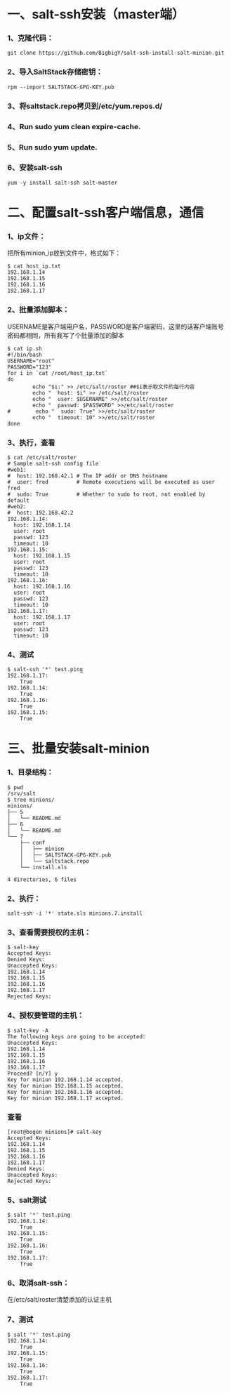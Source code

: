# 一、salt-ssh安装（master端） #

### 1、克隆代码： ###
```
git clone https://github.com/BigbigY/salt-ssh-install-salt-minion.git
```

### 2、导入SaltStack存储密钥： ###
```
rpm --import SALTSTACK-GPG-KEY.pub
```

### 3、将saltstack.repo拷贝到/etc/yum.repos.d/ ###

### 4、Run sudo yum clean expire-cache. ###

### 5、Run sudo yum update. ###

### 6、安装salt-ssh ###
```
yum -y install salt-ssh salt-master
```


# 二、配置salt-ssh客户端信息，通信 #

### 1、ip文件： ###
把所有minion_ip放到文件中，格式如下：
```
$ cat host_ip.txt 
192.168.1.14
192.168.1.15
192.168.1.16
192.168.1.17
```

### 2、批量添加脚本： ###
USERNAME是客户端用户名，PASSWORD是客户端密码，这里的话客户端账号密码都相同，所有我写了个批量添加的脚本
```
$ cat ip.sh
#!/bin/bash
USERNAME="root"
PASSWORD="123"
for i in `cat /root/host_ip.txt`
do
        echo "$i:" >> /etc/salt/roster ##$i表示取文件的每行内容
        echo "  host: $i" >> /etc/salt/roster
        echo "  user: $USERNAME" >>/etc/salt/roster
        echo "  passwd: $PASSWORD" >>/etc/salt/roster
#        echo "  sudo: True" >>/etc/salt/roster
        echo "  timeout: 10" >>/etc/salt/roster
done
```

### 3、执行，查看 ###
```
$ cat /etc/salt/roster
# Sample salt-ssh config file
#web1:
#  host: 192.168.42.1 # The IP addr or DNS hostname
#  user: fred         # Remote executions will be executed as user fred
#  sudo: True         # Whether to sudo to root, not enabled by default
#web2:
#  host: 192.168.42.2
192.168.1.14:
  host: 192.168.1.14
  user: root
  passwd: 123
  timeout: 10
192.168.1.15:
  host: 192.168.1.15
  user: root
  passwd: 123
  timeout: 10
192.168.1.16:
  host: 192.168.1.16
  user: root
  passwd: 123
  timeout: 10
192.168.1.17:
  host: 192.168.1.17
  user: root
  passwd: 123
  timeout: 10
```

### 4、测试 ###
```
$ salt-ssh '*' test.ping
192.168.1.17:
    True
192.168.1.14:
    True
192.168.1.16:
    True
192.168.1.15:
    True
```

# 三、批量安装salt-minion #

### 1、目录结构： ###
```
$ pwd
/srv/salt
$ tree minions/
minions/
├── 5
│   └── README.md
├── 6
│   └── README.md
└── 7
    ├── conf
    │   ├── minion
    │   ├── SALTSTACK-GPG-KEY.pub
    │   └── saltstack.repo
    └── install.sls

4 directories, 6 files
```

### 2、执行： ###
```
salt-ssh -i '*' state.sls minions.7.install
```

### 3、查看需要授权的主机： ###
```
$ salt-key
Accepted Keys:
Denied Keys:
Unaccepted Keys:
192.168.1.14
192.168.1.15
192.168.1.16
192.168.1.17
Rejected Keys:
```

### 4、授权要管理的主机： ###
```
$ salt-key -A
The following keys are going to be accepted:
Unaccepted Keys:
192.168.1.14
192.168.1.15
192.168.1.16
192.168.1.17
Proceed? [n/Y] y
Key for minion 192.168.1.14 accepted.
Key for minion 192.168.1.15 accepted.
Key for minion 192.168.1.16 accepted.
Key for minion 192.168.1.17 accepted.
```

### 查看 ###
```
[root@bogon minions]# salt-key
Accepted Keys:
192.168.1.14
192.168.1.15
192.168.1.16
192.168.1.17
Denied Keys:
Unaccepted Keys:
Rejected Keys:
```

### 5、salt测试 ###
```
$ salt '*' test.ping
192.168.1.14:
    True
192.168.1.15:
    True
192.168.1.16:
    True
192.168.1.17:
    True
```

### 6、取消salt-ssh： ###
在/etc/salt/roster清楚添加的认证主机

### 7、测试 ###
```
$ salt '*' test.ping
192.168.1.14:
    True
192.168.1.15:
    True
192.168.1.16:
    True
192.168.1.17:
    True
```